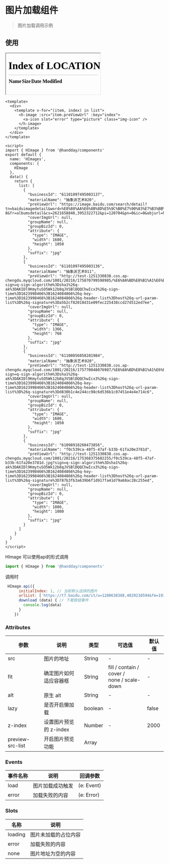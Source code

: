 <!--
 * @Description:
 * @Autor: weiwei
 * @Date: 2021-06-24 08:36:53
 * @LastEditTime: 2021-07-05 09:29:18
 * @LastEditors: weiwei
-->
# 图片加载组件
> 图片加载调用示例

## 使用
<iframe src="/#/himage" height="130px">himage</iframe>

```vue
<template>
  <div>
    <template v-for="(item, index) in list">
      <h-image :src="item.preViewUrl" :key="index">
        <a-icon slot="error" type="picture" class="img-icon" />
      </h-image>
    </template>
  </div>
</template>

<script>
import { HImage } from '@handday/components'
export default {
  name: 'HImages',
  components: {
    HImage
  },
  data() {
    return {
      list: [
        {
          "businessId": "61101097495003137",
          "materialName": "抽象派艺术020",
          "preViewUrl": "https://image.baidu.com/search/detail?tn=baiduimagedetail&word=%E8%88%AA%E6%8B%8D%E5%9C%B0%E7%90%83%E7%B3%BB%E5%88%97&album_tab=%E8%AE%BE%E8%AE%A1%E7%B4%A0%E6%9D%90&album_id=312&ie=utf-8&fr=albumsdetail&cs=2621658848,3952322712&pi=120704&pn=0&ic=0&objurl=https%3A%2F%2Ft7.baidu.com%2Fit%2Fu%3D2621658848%2C3952322712%26fm%3D193%26f%3DGIF",
          "coverImgUrl": null,
          "groupName": null,
          "groupBizId": 0,
          "attribute": {
            "type": "IMAGE",
            "width": 1680,
            "height": 1050
          },
          "suffix": "jpg"
        },
        {
          "businessId": "61101097495003136",
          "materialName": "抽象派艺术011",
          "preViewUrl": "http://test-1251330838.cos.ap-chengdu.myqcloud.com/1001/20216/175870799598985/%E6%8A%BD%E8%B1%A1%E6%B4%BE%E8%89%BA%E6%9C%AF011.jpg?sign=q-sign-algorithm%3Dsha1%26q-ak%3DAKIDl9KmytuSO5Wk12b8qJVSBlDQQChwIcx3%26q-sign-time%3D1623998466%3B1624084866%26q-key-time%3D1623998466%3B1624084866%26q-header-list%3Dhost%26q-url-param-list%3D%26q-signature%3Da5b2cf82010d31e09fec225438ccd27d512ed7ee",
          "coverImgUrl": null,
          "groupName": null,
          "groupBizId": 0,
          "attribute": {
            "type": "IMAGE",
            "width": 1366,
            "height": 768
          },
          "suffix": "jpg"
        },
        {
          "businessId": "61100856058281984",
          "materialName": "抽象派艺术020",
          "preViewUrl": "http://test-1251330838.cos.ap-chengdu.myqcloud.com/1001/20216/175770048076987/%E6%8A%BD%E8%B1%A1%E6%B4%BE%E8%89%BA%E6%9C%AF020.jpg?sign=q-sign-algorithm%3Dsha1%26q-ak%3DAKIDl9KmytuSO5Wk12b8qJVSBlDQQChwIcx3%26q-sign-time%3D1623998466%3B1624084866%26q-key-time%3D1623998466%3B1624084866%26q-header-list%3Dhost%26q-url-param-list%3D%26q-signature%3Dd830b1c4e244cc98c6d536b1c07451e4e4e714c6",
          "coverImgUrl": null,
          "groupName": null,
          "groupBizId": 0,
          "attribute": {
            "type": "IMAGE",
            "width": 1680,
            "height": 1050
          },
          "suffix": "jpg"
        },
        {
          "businessId": "61098918260473856",
          "materialName": "f0c539ca-48f5-47af-b33b-61fa20e3781d",
          "preViewUrl": "http://test-1251330838.cos.ap-chengdu.myqcloud.com/1001/20216/175368375602255/f0c539ca-48f5-47af-b33b-61fa20e3781d.jpg?sign=q-sign-algorithm%3Dsha1%26q-ak%3DAKIDl9KmytuSO5Wk12b8qJVSBlDQQChwIcx3%26q-sign-time%3D1623998466%3B1624084866%26q-key-time%3D1623998466%3B1624084866%26q-header-list%3Dhost%26q-url-param-list%3D%26q-signature%3D787b3fb3a639b6f1d917fa41d79a68ac28c255ed",
          "coverImgUrl": null,
          "groupName": null,
          "groupBizId": 0,
          "attribute": {
            "type": "IMAGE",
            "width": 1080,
            "height": 1080
          },
          "suffix": "jpg"
        }
      ]
    }
  }
}
</script>
```
HImage 可以使用api的形式调用

```javascript
import { HImage } from '@handday/components'
```
调用时
```javascript
 HImage.api({
      initialIndex: 1, // 当前默认选择的图片
      urlList: ['https://t7.baidu.com/it/u=1280638388,4029210594&fm=193&f=GIF', 'https://t7.baidu.com/it/u=3834573254,663078055&fm=193&f=GIF'], // 图片地址
      download (data) { // 下载按钮事件
        console.log(data)
      }
    })
```
### Attributes
| 参数 | 说明 | 类型 | 可选值 | 默认值
| --- | --- | --- | --- | --- |
| src | 图片的地址  | String | - | - |
| fit	| 确定图片如何适应容器框 | String | fill / contain / cover / <br> none / scale-down | - |
| alt	| 原生 alt| String | - | - |
| lazy	| 是否开启懒加载	| boolean | - | false |
| z-index	| 设置图片预览的 z-index		| Number | - | 2000 |
| preview-src-list | 开启图片预览功能 |	Array	|

### Events
| 事件名称	 | 说明 | 回调参数 |
| --- | --- | --- |
| load | 图片加载成功触发	 | (e: Event) |
| error	| 加载失败的内容 | (e: Error) |

### Slots
| 名称 | 说明 |
| --- | --- |
| loading | 图片未加载的占位内容 |
| error	| 加载失败的内容 |
| none	| 图片地址为空的内容 |